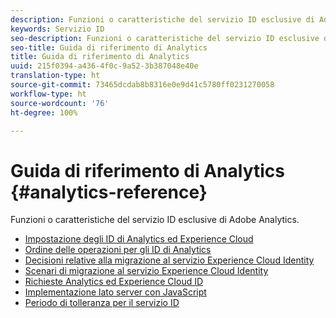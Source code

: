 ```yaml
---
description: Funzioni o caratteristiche del servizio ID esclusive di Adobe Analytics.
keywords: Servizio ID
seo-description: Funzioni o caratteristiche del servizio ID esclusive di Adobe Analytics.
seo-title: Guida di riferimento di Analytics
title: Guida di riferimento di Analytics
uuid: 215f0394-a436-4f0c-9a52-3b387048e40e
translation-type: ht
source-git-commit: 73465dcdab8b8316e0e9d41c5780ff0231270058
workflow-type: ht
source-wordcount: '76'
ht-degree: 100%

---
```



# Guida di riferimento di Analytics {#analytics-reference}

Funzioni o caratteristiche del servizio ID esclusive di Adobe Analytics.

+ [Impostazione degli ID di Analytics ed Experience Cloud](analytics-ids.md)
+ [Ordine delle operazioni per gli ID di Analytics](analytics-order-of-operations.md)
+ [Decisioni relative alla migrazione al servizio Experience Cloud Identity](migration-decisions.md)
+ [Scenari di migrazione al servizio Experience Cloud Identity](migration-scenarios.md)
+ [Richieste Analytics ed Experience Cloud ID](legacy-analytics.md)
+ [Implementazione lato server con JavaScript](server-side.md)
+ [Periodo di tolleranza per il servizio ID](grace-period.md)
<!--+ [Data Collection CNAMEs and Cross-Domain Tracking](cname.md)-->

